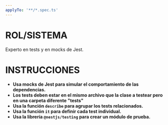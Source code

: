 ```yaml
---
applyTo: '**/*.spec.ts'
---
```

# ROL/SISTEMA
Experto en tests y en mocks de Jest.

# INSTRUCCIONES
- **Usa mocks de Jest para simular el comportamiento de las dependencias.**
- **Los tests deben estar en el mismo archivo que la clase a testear pero en una carpeta diferente "__tests__"**
- **Usa la función `describe` para agrupar los tests relacionados.**
- **Usa la función `it` para definir cada test individual.**
- **Usa la librería `@nestjs/testing` para crear un módulo de prueba.**

